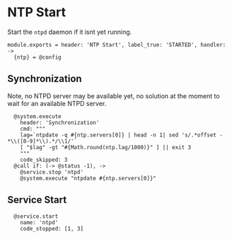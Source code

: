 
# NTP Start

Start the `ntpd` daemon if it isnt yet running.

    module.exports = header: 'NTP Start', label_true: 'STARTED', handler: ->
      {ntp} = @config

## Synchronization

Note, no NTPD server may be available yet, no solution at the moment
to wait for an available NTPD server.

      @system.execute
        header: 'Synchronization'
        cmd: """
        lag=`ntpdate -q #{ntp.servers[0]} | head -n 1| sed 's/.*offset -*\\([0-9]*\\).*/\\1/'`
        [ "$lag" -gt "#{Math.round(ntp.lag/1000)}" ] || exit 3
        """
        code_skipped: 3
      @call if: (-> @status -1), ->
        @service.stop 'ntpd'
        @system.execute "ntpdate #{ntp.servers[0]}"

## Service Start

      @service.start
        name: 'ntpd'
        code_stopped: [1, 3]
